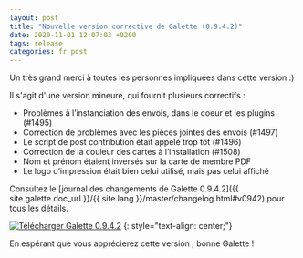 ```yaml
---
layout: post
title: "Nouvelle version corrective de Galette (0.9.4.2)"
date: 2020-11-01 12:07:03 +0200
tags: release
categories: fr post
---
```


Un très grand merci à toutes les personnes impliquées dans cette version :)

Il s'agit d'une version mineure, qui fournit plusieurs correctifs :

* Problèmes à l’instanciation des envois, dans le coeur et les plugins (#1495)
* Correction de problèmes avec les pièces jointes des envois (#1497)
* Le script de post contribution était appelé trop tôt (#1496)
* Correction de la couleur des cartes à l’installation (#1508)
* Nom et prénom étaient inversés sur la carte de membre PDF
* Le logo d’impression était bien celui utilisé, mais pas celui affiché

Consultez le [journal des changements de Galette 0.9.4.2]({{ site.galette.doc_url }}/{{ site.lang }}/master/changelog.html#v0942) pour tous les détails.

[![Télécharger Galette 0.9.4.2](https://img.shields.io/badge/0.9.4.2-Télécharger_Galette-ffb619.svg?logo=php&logoColor=white&style=for-the-badge)](https://galette.eu/download/galette-0.9.4.2.tar.bz2)
{: style="text-align: center;"}

En espérant que vous apprécierez cette version ; bonne Galette !
